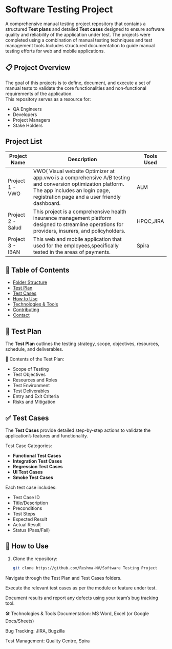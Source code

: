 # Software Testing Project
A comprehensive manual testing project repository that contains a structured **Test plans** and detailed **Test cases** designed to ensure software quality and reliability of the application under test. The projects were completed using a combination of manual testing techniques and test management tools.Includes structured documentation to guide manual testing efforts for web and mobile applications.

## 📋 Project Overview

The goal of this projects is to define, document, and execute a set of manual tests to validate the core functionalities and non-functional requirements of the application.  
This repository serves as a resource for:

- QA Engineers
- Developers
- Project Managers
- Stake Holders

## Project List

| Project Name      | Description               | Tools Used |
|-------------------|---------------------------|------------|
| Project 1 - VWO   | VWO( Visual website Optimizer at app.vwo is a comprehensive A/B testing and conversion optimization platform. The app includes an login page, registration page and a user friendly dashboard. | ALM        |   
| Project 2 - Salud | This project is a comprehensive health insurance management platform designed to streamline operations for providers, insurers, and policyholders.                      | HPQC,JIRA  |
| Project 3 - IBAN  | This web and mobile application that used for the employees,specifically tested in the areas of payments.     | Spira      |

## 📌 Table of Contents

- [Folder Structure](#folder-structure)
- [Test Plan](#test-plan)
- [Test Cases](#test-cases)
- [How to Use](#how-to-use)
- [Technologies & Tools](#technologies--tools)
- [Contributing](#contributing)
- [Contact](#contact)


## 📝 Test Plan

The **Test Plan** outlines the testing strategy, scope, objectives, resources, schedule, and deliverables.

📄 
Contents of the Test Plan:

- Scope of Testing
- Test Objectives
- Resources and Roles
- Test Environment
- Test Deliverables
- Entry and Exit Criteria
- Risks and Mitigation

## ✅ Test Cases

The **Test Cases** provide detailed step-by-step actions to validate the application’s features and functionality.

Test Case Categories:

- **Functional Test Cases**
- **Integration Test Cases**
- **Regression Test Cases**
- **UI Test Cases**
- **Smoke Test Cases**

Each test case includes:

- Test Case ID
- Title/Description
- Preconditions
- Test Steps
- Expected Result
- Actual Result
- Status (Pass/Fail)

## 🚀 How to Use

1. Clone the repository:
   ```bash
   git clone https://github.com/Reshma-NV/Software Testing Project
Navigate through the Test Plan and Test Cases folders.

Execute the relevant test cases as per the module or feature under test.

Document results and report any defects using your team’s bug tracking tool.

🛠️ Technologies & Tools
Documentation: MS Word, Excel (or Google Docs/Sheets)

Bug Tracking: JIRA, Bugzilla 

Test Management: Quality Centre, Spira 

